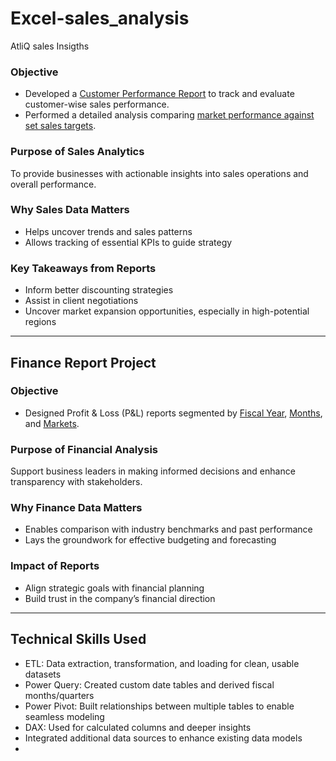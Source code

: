# Excel-sales_analysis
AtliQ sales Insigths 

###  Objective  
- Developed a [Customer Performance Report](https://github.com/Srithikarao/Excel---Sales_Analysis/blob/main/Customer%20Performance%20Report.pdf) to track and evaluate customer-wise sales performance.  
- Performed a detailed analysis comparing [market performance against set sales targets](https://github.com/Srithikarao/Excel---Sales_Analysis/blob/main/Market%20Performance%20vs%20Target%20Report.pdf).

###  Purpose of Sales Analytics  
To provide businesses with actionable insights into sales operations and overall performance.

###  Why Sales Data Matters  
- Helps uncover trends and sales patterns  
- Allows tracking of essential KPIs to guide strategy

###  Key Takeaways from Reports  
- Inform better discounting strategies  
- Assist in client negotiations  
- Uncover market expansion opportunities, especially in high-potential regions

---

##  Finance Report Project

###  Objective  
- Designed Profit & Loss (P&L) reports segmented by [Fiscal Year](https://github.com/Srithikarao/Excel---Sales_Analysis/blob/main/P%26L%20Statement%20by%20Fiscal%20Year.pdf), [Months](https://github.com/Srithikarao/Excel---Sales_Analysis/blob/main/P%26L%20Statement%20by%20Months.pdf), and [Markets](https://github.com/Srithikarao/Excel---Sales_Analysis/blob/main/P%26L%20Statement%20by%20Markets.pdf).

###  Purpose of Financial Analysis  
Support business leaders in making informed decisions and enhance transparency with stakeholders.

###  Why Finance Data Matters  
- Enables comparison with industry benchmarks and past performance  
- Lays the groundwork for effective budgeting and forecasting

###  Impact of Reports  
- Align strategic goals with financial planning  
- Build trust in the company’s financial direction
---
##  Technical Skills Used
- ETL: Data extraction, transformation, and loading for clean, usable datasets  
- Power Query: Created custom date tables and derived fiscal months/quarters  
- Power Pivot: Built relationships between multiple tables to enable seamless modeling  
- DAX: Used for calculated columns and deeper insights  
- Integrated additional data sources to enhance existing data models
- 
